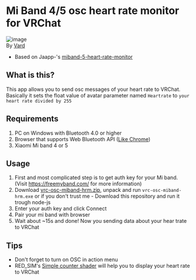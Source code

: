 # Mi Band 4/5 osc heart rate monitor for VRChat
![image](https://i.imgur.com/J6bFJ7u.png)  
By [Vard](https://twitter.com/VardFree)
- Based on Jaapp-'s [miband-5-heart-rate-monitor](https://github.com/Jaapp-/miband-5-heart-rate-monitor)

## What is this?
This app allows you to send osc messages of your heart rate to VRChat.  
Basically it sets the float value of avatar parameter named `Heartrate` to `your heart rate divided by 255`

## Requirements
1. PC on Windows with Bluetooth 4.0 or higher
2. Browser that supports Web Bluetooth API ([Like Chrome](https://google.com/chrome))
3. Xiaomi Mi band 4 or 5

## Usage
1. First and most complicated step is to get auth key for your Mi band. (Visit https://freemyband.com/ for more information)
2. Download [vrc-osc-miband-hrm.zip](https://github.com/vard88508/vrc-osc-miband-hrm/releases), unpack and run `vrc-osc-miband-hrm.exe` or if you don't trust me - Download this repository and run it trough node-js
3. Enter your auth key and click Connect
4. Pair your mi band with browser
5. Wait about ~15s and done! Now you sending data about your hear trate to VRChat

## Tips
- Don't forget to turn on OSC in action menu
- RED_SIM's [Simple counter shader](https://patreon.com/posts/62864361) will help you to display your heart rate to VRChat
